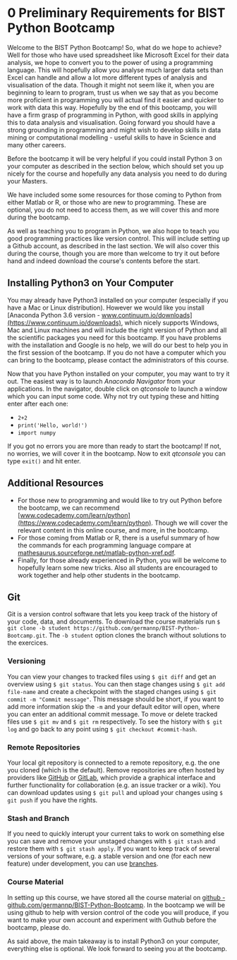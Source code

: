 # 0 Preliminary Requirements for BIST Python Bootcamp  
  
Welcome to the BIST Python Bootcamp! So, what do we hope to achieve? Well for those who have used spreadsheet like Microsoft Excel for their data analysis, we hope to convert you to the power of using a programming language. This will hopefully allow you analyse much larger data sets than Excel can handle and allow a lot more different types of analysis and visualisation of the data. Though it might not seem like it, when you are beginning to learn to program, trust us when we say that as you become more proficient in programming you will actual find it easier and quicker to work with data this way. Hopefully by the end of this bootcamp, you will have a firm grasp of programming in Python, with good skills in applying this to data analysis and visualisation. Going forward you should have a strong grounding in programming and might wish to develop skills in data mining or computational modelling - useful skills to have in Science and many other careers.  

Before the bootcamp it will be very helpful if you could install Python 3 on your computer as described in the section below, which should set you up nicely for the course and hopefully any data analysis you need to do during your Masters.  

We have included some some resources for those coming to Python from either Matlab or R, or those who are new to programming. These are optional, you do not need to access them, as we will cover this and more during the bootcamp.  

As well as teaching you to program in Python, we also hope to teach you good programming practices like version control. This will include setting up a Github account, as described in the last section. We will also cover this during the course, though you are more than welcome to try it out before hand and indeed download the course's contents before the start.  


## Installing Python3 on Your Computer  

You may already have Python3 installed on your computer (especially if you have a Mac or Linux distribution). However we would like you install [Anaconda Python 3.6 version - www.continuum.io/downloads](https://www.continuum.io/downloads), which nicely supports Windows, Mac and Linux machines and will include the right version of Python and all the scientific packages you need for this bootcamp. If you have problems with the installation and Google is no help, we will do our best to help you in the first session of the bootcamp. If you do not have a computer which you can bring to the bootcamp, please contact the administrators of this course.  

Now that you have Python installed on your computer, you may want to try it out. The easiest way is to launch *Anaconda Navigator* from your applications. In the navigator, double click on *qtconsole* to launch a window which you can input some code. Why not try out typing these and hitting enter after each one:

+ `2+2`
+ `print('Hello, world!')`
+ `import numpy`

If you got no errors you are more than ready to start the bootcamp! If not, no worries, we will cover it in the bootcamp. Now to exit *qtconsole* you can type `exit()` and hit enter.  


## Additional Resources  

+ For those new to programming and would like to try out Python before the bootcamp, we can recommend [www.codecademy.com/learn/python](https://www.codecademy.com/learn/python). Though we will cover the relevant content in this online course, and more, in the bootcamp.
+ For those coming from Matlab or R, there is a useful summary of how the commands for each programming language compare at [mathesaurus.sourceforge.net/matlab-python-xref.pdf](http://mathesaurus.sourceforge.net/matlab-python-xref.pdf).
+ Finally, for those already experienced in Python, you will be welcome to hopefully learn some new tricks. Also all students are encouraged to work together and help other students in the bootcamp.


## Git

Git is a version control software that lets you keep track of the history of your code, data, and documents. To download the course materials run `$ git clone -b student https://github.com/germannp/BIST-Python-Bootcamp.git`. The `-b student` option clones the branch without solutions to the exercices.

### Versioning
You can view your changes to tracked files using `$ git diff` and get an overview using `$ git status`. You can then stage changes using `$ git add file-name` and create a checkpoint with the staged changes using `$ git commit -m "Commit message"`. This message should be short, if you want to add more information skip the `-m` and your default editor will open, where you can enter an additional commit message. To move or delete tracked files use `$ git mv` and `$ git rm` respectively. To see the history with `$ git log` and go back to any point using `$ git checkout #commit-hash`.

### Remote Repositories
Your local git repository is connected to a remote repository, e.g. the one you cloned (which is the default). Remove repositories are often hosted by providers like [GitHub](https://github.com) or [GitLab](https://gitlab.com), which provide a graphical interface and further functionality for collaboration (e.g. an issue tracker or a wiki). You can download updates using `$ git pull` and upload your changes using `$ git push` if you have the rights.

### Stash and Branch
If you need to quickly interupt your current taks to work on something else you can save and remove your unstaged changes with `$ git stash` and restore them with `$ git stash apply`. If you want to keep track of several versions of your software, e.g. a stable version and one (for each new feature) under development, you can use [branches](https://git-scm.com/docs/git-branch).

### Course Material
In setting up this course, we have stored all the course material on [github - github.com/germannp/BIST-Python-Bootcamp](https://github.com/philipp-germann/BIST-Python-Bootcamp). In the bootcamp we will be using github to help with version control of the code you will produce, if you want to make your own account and experiment with Guthub before the bootcamp, please do.  
  
As said above, the main takeaway is to install Python3 on your computer, everything else is optional. We look forward to seeing you at the bootcamp.
